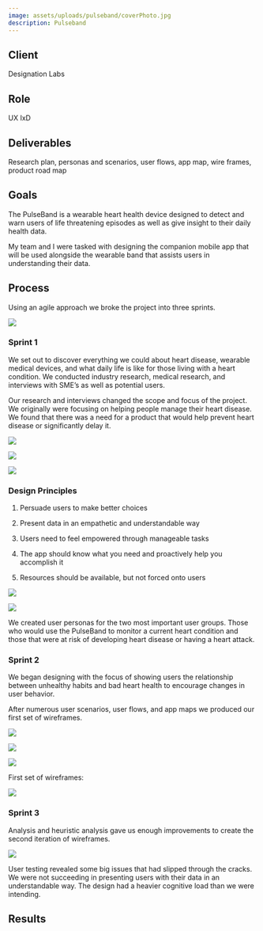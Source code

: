 ```yaml
---
image: assets/uploads/pulseband/coverPhoto.jpg
description: Pulseband
---
```


## Client

Designation Labs

## Role

UX IxD

## Deliverables

Research plan, personas and scenarios, user flows, app map, wire frames, product road map

## Goals

The PulseBand is a wearable heart health device designed to detect and warn users of life threatening episodes as well as give insight to their daily health data.

My team and I were tasked with designing the companion mobile app that will be used alongside the wearable band that assists users in understanding their data.

## Process

Using an agile approach we broke the project into three sprints.

![]({{site.baseurl}}/assets/uploads/pulseband/process1.jpg)

### Sprint 1

We set out to discover everything we could about heart disease, wearable medical devices, and what daily life is like for those living with a heart condition.  We conducted industry research, medical research, and interviews with SME’s as well as potential users.

Our research and interviews changed the scope and focus of the project. We  originally were focusing on helping people manage their heart disease. We found that there was a need for a product that would help prevent heart disease or significantly delay it.

![]({{site.baseurl}}/assets/uploads/pulseband/process2.jpg)

![]({{site.baseurl}}/assets/uploads/pulseband/process3.jpg)

![]({{site.baseurl}}/assets/uploads/pulseband/process4.jpg)

### Design Principles

1. Persuade users to make better choices

1. Present data in an empathetic and understandable way

1. Users need to feel empowered through manageable tasks

1. The app should know what you need and proactively help you accomplish it

1. Resources should be available, but not forced onto users

![]({{site.baseurl}}/assets/uploads/pulseband/persona1.jpg)

![]({{site.baseurl}}/assets/uploads/pulseband/persona2.jpg)

We created user personas for the two most important user groups. Those who would use the PulseBand to monitor a current heart condition and those that were at risk of developing heart disease or having a heart attack.

### Sprint 2

We began designing with the focus of showing users the relationship between unhealthy habits and bad heart health to encourage changes in user behavior.

After numerous user scenarios, user flows, and app maps we produced our first set of wireframes.

![]({{site.baseurl}}/assets/uploads/pulseband/sprintTwo1.jpg)

![]({{site.baseurl}}/assets/uploads/pulseband/sprintTwo2.jpg)

![]({{site.baseurl}}/assets/uploads/pulseband/sprintTwo3.jpg)

First set of wireframes:

![]({{site.baseurl}}/assets/uploads/pulseband/wireframes1.jpg)

### Sprint 3

Analysis and heuristic analysis gave us enough improvements to create the second iteration of wireframes.

![]({{site.baseurl}}/assets/uploads/pulseband/wireframes2.png)

User testing revealed some big issues that had slipped through the cracks. We were not succeeding in presenting users with their data in an  understandable way. The design had a heavier cognitive load than we were intending.

## Results


